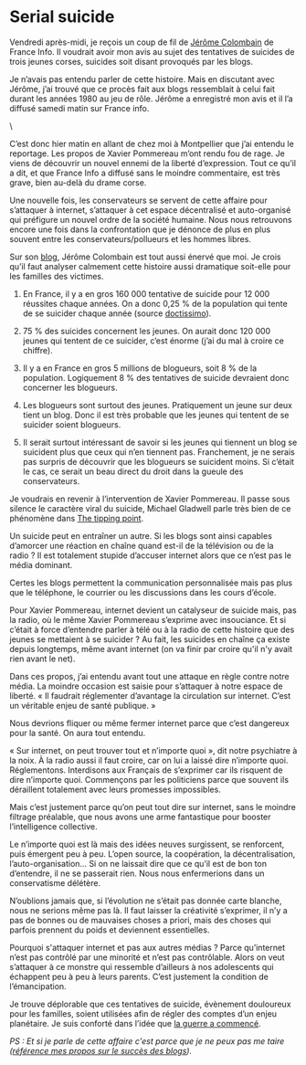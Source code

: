 # Serial suicide

Vendredi après-midi, je reçois un coup de fil de [Jérôme Colombain](http://www.jerome.colombain.com) de France Info. Il voudrait avoir mon avis au sujet des tentatives de suicides de trois jeunes corses, suicides soit disant provoqués par les blogs.

Je n’avais pas entendu parler de cette histoire. Mais en discutant avec Jérôme, j’ai trouvé que ce procès fait aux blogs ressemblait à celui fait durant les années 1980 au jeu de rôle. Jérôme a enregistré mon avis et il l’a diffusé samedi matin sur France info.

\

C’est donc hier matin en allant de chez moi à Montpellier que j’ai entendu le reportage. Les propos de Xavier Pommereau m’ont rendu fou de rage. Je viens de découvrir un nouvel ennemi de la liberté d’expression. Tout ce qu’il a dit, et que France Info a diffusé sans le moindre commentaire, est très grave, bien au-delà du drame corse.

Une nouvelle fois, les conservateurs se servent de cette affaire pour s’attaquer à internet, s’attaquer à cet espace décentralisé et auto-organisé qui préfigure un nouvel ordre de la société humaine. Nous nous retrouvons encore une fois dans la confrontation que je dénonce de plus en plus souvent entre les conservateurs/pollueurs et les hommes libres.

Sur son [blog](http://www.jerome.colombain.com/article.php3?id_article=86), Jérôme Colombain est tout aussi énervé que moi. Je crois qu’il faut analyser calmement cette histoire aussi dramatique soit-elle pour les familles des victimes.

1. En France, il y a en gros 160 000 tentative de suicide pour 12 000 réussites chaque années. On a donc 0,25 % de la population qui tente de se suicider chaque année (source [doctissimo](http://www.doctissimo.fr/html/psychologie/mag_2003/mag0131/dossier/ps_6444_suicide_france_etat_lieux.htm)).

2. 75 % des suicides concernent les jeunes. On aurait donc 120 000 jeunes qui tentent de ce suicider, c’est énorme (j’ai du mal à croire ce chiffre).

3. Il y a en France en gros 5 millions de blogueurs, soit 8 % de la population. Logiquement 8 % des tentatives de suicide devraient donc concerner les blogueurs.

4. Les blogueurs sont surtout des jeunes. Pratiquement un jeune sur deux tient un blog. Donc il est très probable que les jeunes qui tentent de se suicider soient blogueurs.

5. Il serait surtout intéressant de savoir si les jeunes qui tiennent un blog se suicident plus que ceux qui n’en tiennent pas. Franchement, je ne serais pas surpris de découvrir que les blogueurs se suicident moins. Si c’était le cas, ce serait un beau direct du droit dans la gueule des conservateurs.

Je voudrais en revenir à l’intervention de Xavier Pommereau. Il passe sous silence le caractère viral du suicide, Michael Gladwell parle très bien de ce phénomène dans [The tipping point](http://www.amazon.fr/Tipping-Point-Little-Things-Difference/dp/0316346624/ref=pd_bbs_sr_1).

Un suicide peut en entraîner un autre. Si les blogs sont ainsi capables d’amorcer une réaction en chaîne quand est-il de la télévision ou de la radio ? Il est totalement stupide d’accuser internet alors que ce n’est pas le média dominant.

Certes les blogs permettent la communication personnalisée mais pas plus que le téléphone, le courrier ou les discussions dans les cours d’école.

Pour Xavier Pommereau, internet devient un catalyseur de suicide mais, pas la radio, où le même Xavier Pommereau s’exprime avec insouciance. Et si c’était à force d’entendre parler à télé ou à la radio de cette histoire que des jeunes se mettaient à se suicider ? Au fait, les suicides en chaîne ça existe depuis longtemps, même avant internet (on va finir par croire qu'il n'y avait rien avant le net).

Dans ces propos, j’ai entendu avant tout une attaque en règle contre notre média. La moindre occasion est saisie pour s’attaquer à notre espace de liberté. « Il faudrait réglementer d’avantage la circulation sur internet. C’est un véritable enjeu de santé publique. »

Nous devrions fliquer ou même fermer internet parce que c’est dangereux pour la santé. On aura tout entendu.

« Sur internet, on peut trouver tout et n’importe quoi », dit notre psychiatre à la noix. À la radio aussi il faut croire, car on lui a laissé dire n’importe quoi. Réglementons. Interdisons aux Français de s’exprimer car ils risquent de dire n’importe quoi. Commençons par les politiciens parce que souvent ils déraillent totalement avec leurs promesses impossibles.

Mais c’est justement parce qu’on peut tout dire sur internet, sans le moindre filtrage préalable, que nous avons une arme fantastique pour booster l’intelligence collective.

Le n’importe quoi est là mais des idées neuves surgissent, se renforcent, puis émergent peu à peu. L’open source, la coopération, la décentralisation, l’auto-organisation… Si on ne laissait dire que ce qu’il est de bon ton d’entendre, il ne se passerait rien. Nous nous enfermerions dans un conservatisme délétère.

N’oublions jamais que, si l’évolution ne s’était pas donnée carte blanche, nous ne serions même pas là. Il faut laisser la créativité s’exprimer, il n’y a pas de bonnes ou de mauvaises choses a priori, mais des choses qui parfois prennent du poids et deviennent essentielles.

Pourquoi s'attaquer internet et pas aux autres médias ? Parce qu’internet n’est pas contrôlé par une minorité et n’est pas contrôlable. Alors on veut s’attaquer à ce monstre qui ressemble d’ailleurs à nos adolescents qui échappent peu à peu à leurs parents. C’est justement la condition de l’émancipation.

Je trouve déplorable que ces tentatives de suicide, évènement douloureux pour les familles, soient utilisées afin de régler des comptes d’un enjeu planétaire. Je suis conforté dans l’idée que [la guerre a commencé](/2007/05/20/integrisme-ou-ecologie-faut-choisir/).

*PS : Et si je parle de cette affaire c'est parce que je ne peux pas me taire ([référence mes propos sur le succès des blogs](/2007/05/26/comment-booster-un-blog/)).*